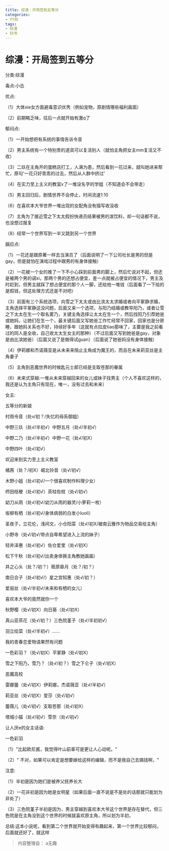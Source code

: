 ```yaml
---
title: 综漫：开局签到五等分
categories:
- YY向
tags:
- 综漫
- 扫书
---
```

# 综漫：开局签到五等分
分类:综漫

毒点:小怂

优点:

（1）大体xie女方面避毒意识优秀（例如宠物，原剧情哪些福利画面）

（2）前期略乏味，往后一点就开始有激q了

郁闷点:

（1）一开始想把有系统的事情告诉令音

（2）男主系统有一个特别贵的道具可以复活别人（就怕主角把女主mm复活又不收）

（3）二玖在主角开的蛋糕店打工，人满为患，然后看到一花过来，就叫她进来帮忙，原句'一花只好乖乖的过去，然后从人群中挤过'

（4）在实力至上主义的教室x了一堆没名字的学姐（不知道会不会带走）

（5）男主回归后，剧情世界不会停止，时间流速1:10

（6）在喜欢本大爷世界一堆出现的女配角没有描写收没收

（7）主角为了接近雪之下太太假扮快递员结果被男的泼饮料，却一句话都不说，也没想过报复

（8）经常一个世界写到一半又跳到另一个世界

膈应点:

（1）一花还是跟原著一样去当演员了（后面说明了一下公司社长是男的但是gay，但是就怕在演戏过程中跟男的有身体接触）

（2）一花被一个女的推了一下不小心踩到前面男的脚上，然后忙说对不起，但还是被两个男的调xi，那两个男的还想占便宜，差一点就被占便宜的情况下，男主及时赶到，但男主就踩了想占便宜的那个人一脚，还给他一堆钱（后面看了一下给的是假钱，但这处理方式还是不对吧）

（3）前面有三个系统选项，向雪之下太太或由比滨太太求婚或者向平冢静求婚，主角选择平冢静这没问题，后面又来一个选项，与阳乃结婚或教导阳乃，或者让雪之下太太在生一个取名雾乃，关键主角选择让太太在生一个，然后找阳乃引荐她爸或她妈，让她们在生一个，最关键后面又写她爸工作忙经常不回家，回家也是分房睡，跟她妈关系也不好，持续好多年（这就有点拉皮tiao那味了，主要是我之前看过的同人是全收，自己收太太生女主的那种）（不过后面又写到她爸是gay，对象是由比滨她爸）（后面又说了是做得试guan）（后面说了她爸妈没有身体接触）

（4）伊莉娜和杰诺薇亚是从未来来阻止主角成为魔王的，而且在未来莉亚丝是主角妻子

（5）主角到恶魔世界的时候匙元士郎已经是支取苍那的眷属

（6）未来式穿越:一堆从未来穿越回来的女儿或妹子找男主（个人不喜欢这样的，我还是认为主角只有现在，唯一，没有过去和未来）

女主:

五等分的新娘

村雨令音（处v/初？/失忆的母系御姐）

中野三玖（处√/半初√）中野五月（处√/半初√）

中野二乃（处√/半初√）中野一花（处√/初X）

中野四叶（处√/初√）

欢迎来到实力至上主义教室

橘茜（处？/初X）崛北铃音（处√/初√）

木野小姐（处√/初√/一个很喜欢制作料理少女）

栉田桔梗（处√/初√）茶柱佐枝（处√/初√）

幼刀从雨（处√/初√/幼刀从雨的器灵/小萝莉一枚）

坂柳有栖（处√/初√/身体病弱的白发小luoli）

圣夜子，立花伦，浅间文，小仓阳菜（处√/初Ⅹ/被南云雅作为物品交易给主角）

小野寺（处√/初√/带点自卑希望进入上流的妹子）

轻井泽惠（处√/初√）佐仓爱里（处√/初X）

松下千秋（处√/初√/出卖身体换主角教她画画）

井之心头（处？/初？）筱原皋月（处？/初？）

南日合子（处√/初√/）星之宫知惠（处√/初？）

爱丽丝（处√/半初√/未来和有栖的女儿）

喜欢本大爷的竟然就你一个

秋野樱（处√/初X）向日葵（处√/初X）

真山亚茶花（处√/初？）三色院堇子（处√/半初初√）

羽立绘菜（处√/半初√）......

我的青春恋爱物语果然有问题

一色彩羽？（处√/初X）平冢静（处√/初X）

雪之下阳乃，雪乃？（处√/初？）雪之下仑子（处√/初X）

恶魔高校

雷娜蕾（处√/初X）伊莉娜，杰诺薇亚（处√/半初√）

莉亚丝（处√/初X）爱莎（处√/初√）

蕾薇儿（处√/初√）支取苍那（处√/初X）

塔城小猫（处√/初√）雪奈（处√/初√）

让人厌e的女主话语:

一色彩羽

（1）"比起欧尼酱，我觉得叶山前辈可是更让人心动呢。"

（2）" 不对，如果可以肯定是想要嫁给这样的编辑，而不是我自己去搞钱啊，"

注意:

（1）半初是因为她们是被养父抚养长大

（2）一花非初是因为她是女明星（如果后面一直不说是不是处的话那就只能划为非处了）

（3）三色院堇子半初是因为，男主穿越到喜欢本大爷这个世界是存在替代，但三色院是在主角没到这个世界的时候就喜欢原主角，所以划为半初，

总结:这本小说呢，看到第二个世界就开始变得有趣起来，第一个世界比较郁闷，后面就还好了，就这样


> 内容整理自： a无趣